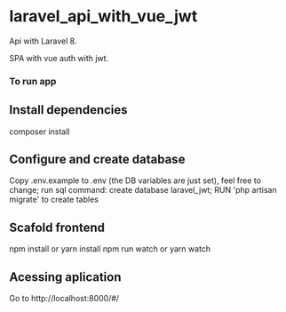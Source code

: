 # laravel_api_with_vue_jwt

Api with Laravel 8.

SPA with vue auth with jwt.

### To run app

## Install dependencies

composer install

## Configure and create database

Copy .env.example to .env (the DB variables are just set), feel free to change;
run sql command: create database laravel_jwt;
RUN 'php artisan migrate' to create tables

## Scafold frontend

npm install or yarn install
npm run watch or yarn watch

## Acessing aplication

Go to http://localhost:8000/#/
